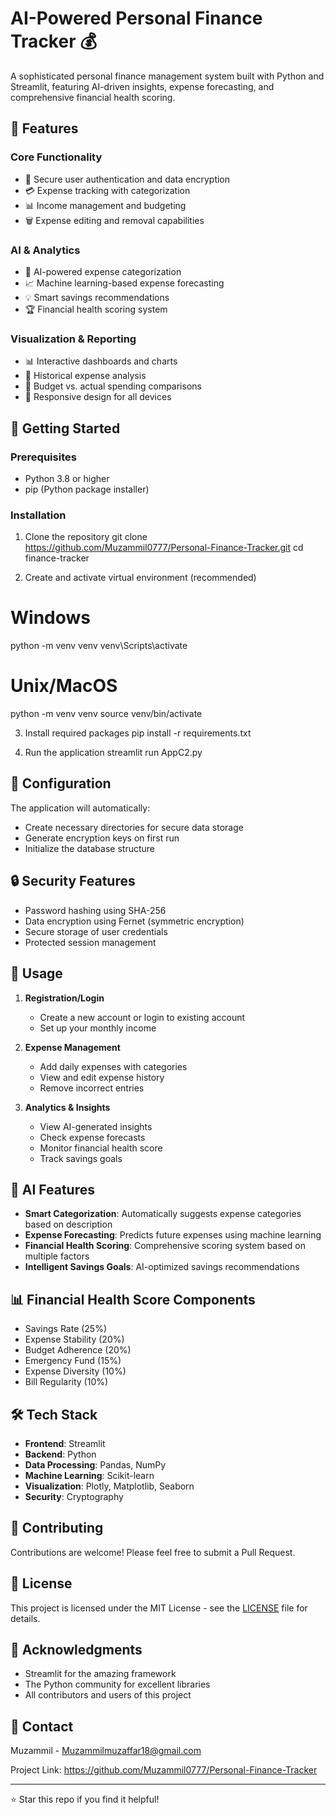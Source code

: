 # AI-Powered Personal Finance Tracker 💰

A sophisticated personal finance management system built with Python and Streamlit, featuring AI-driven insights, expense forecasting, and comprehensive financial health scoring.

## 🌟 Features

### Core Functionality
- 🔐 Secure user authentication and data encryption
- 💳 Expense tracking with categorization
- 📊 Income management and budgeting
- 🗑️ Expense editing and removal capabilities

### AI & Analytics
- 🤖 AI-powered expense categorization
- 📈 Machine learning-based expense forecasting
- 💡 Smart savings recommendations
- 🏆 Financial health scoring system

### Visualization & Reporting
- 📊 Interactive dashboards and charts
- 📅 Historical expense analysis
- 🎯 Budget vs. actual spending comparisons
- 📱 Responsive design for all devices

## 🚀 Getting Started

### Prerequisites
- Python 3.8 or higher
- pip (Python package installer)

### Installation

1. Clone the repository
git clone https://github.com/Muzammil0777/Personal-Finance-Tracker.git
cd finance-tracker

2. Create and activate virtual environment (recommended)
# Windows
python -m venv venv
venv\Scripts\activate

# Unix/MacOS
python -m venv venv
source venv/bin/activate

3. Install required packages
pip install -r requirements.txt

4. Run the application
streamlit run AppC2.py

## 🔧 Configuration

The application will automatically:
- Create necessary directories for secure data storage
- Generate encryption keys on first run
- Initialize the database structure

## 🔒 Security Features

- Password hashing using SHA-256
- Data encryption using Fernet (symmetric encryption)
- Secure storage of user credentials
- Protected session management

## 📱 Usage

1. **Registration/Login**
   - Create a new account or login to existing account
   - Set up your monthly income

2. **Expense Management**
   - Add daily expenses with categories
   - View and edit expense history
   - Remove incorrect entries

3. **Analytics & Insights**
   - View AI-generated insights
   - Check expense forecasts
   - Monitor financial health score
   - Track savings goals

## 🤖 AI Features

- **Smart Categorization**: Automatically suggests expense categories based on description
- **Expense Forecasting**: Predicts future expenses using machine learning
- **Financial Health Scoring**: Comprehensive scoring system based on multiple factors
- **Intelligent Savings Goals**: AI-optimized savings recommendations

## 📊 Financial Health Score Components

- Savings Rate (25%)
- Expense Stability (20%)
- Budget Adherence (20%)
- Emergency Fund (15%)
- Expense Diversity (10%)
- Bill Regularity (10%)

## 🛠️ Tech Stack

- **Frontend**: Streamlit
- **Backend**: Python
- **Data Processing**: Pandas, NumPy
- **Machine Learning**: Scikit-learn
- **Visualization**: Plotly, Matplotlib, Seaborn
- **Security**: Cryptography

## 🤝 Contributing

Contributions are welcome! Please feel free to submit a Pull Request.

## 📝 License

This project is licensed under the MIT License - see the [LICENSE](LICENSE) file for details.

## 🙏 Acknowledgments

- Streamlit for the amazing framework
- The Python community for excellent libraries
- All contributors and users of this project

## 📧 Contact

Muzammil - [Muzammilmuzaffar18@gmail.com](mailto:muzammilmuzaffar18@gmail.com)

Project Link: https://github.com/Muzammil0777/Personal-Finance-Tracker

---
⭐️ Star this repo if you find it helpful!
